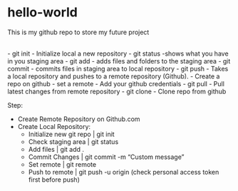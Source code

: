 # hello-world
This is my github repo to store my future project </br>

</br>
- git init - Initialize local a new repository
- git status -shows what you have in you staging area
- git add <file> -  adds files and folders to the staging area
- git commit - commits files in staging area to local repository
- git push - Takes a local repository and pushes to a remote repository (Github).
  - Create a repo on github
  - set a remote 
  - Add your github credentials
- git pull - Pull latest changes from remote repository
- git clone - Clone repo from github

 
 Step: </br>
- Create Remote Repository on Github.com
- Create Local Repository: </br>
  - Initialize new git repo | git init
  - Check staging area | git status
  - Add files | git add .
  - Commit Changes | git commit -m “Custom message”
  - Set remote | git remote <remote url>
  - Push to remote | git push -u origin <branch name> (check personal access token first before push) </br>
